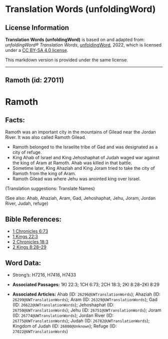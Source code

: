 # Translation Words (unfoldingWord)

## License Information

**Translation Words (unfoldingWord)** is based on and adapted from: _unfoldingWord® Translation Words_, [unfoldingWord](https://unfoldingword.org/utw), 2022, which is licensed under a [CC BY-SA 4.0 license](https://creativecommons.org/licenses/by-sa/4.0/legalcode.en).

This markdown version is provided under the same license.



--------------------------------

## Ramoth (id: 27011)

Ramoth
======

Facts:
------

Ramoth was an important city in the mountains of Gilead near the Jordan River. It was also called Ramoth Gilead.

* Ramoth belonged to the Israelite tribe of Gad and was designated as a city of refuge.
* King Ahab of Israel and King Jehoshaphat of Judah waged war against the king of Aram at Ramoth. Ahab was killed in that battle.
* Sometime later, King Ahaziah and King Joram tried to take the city of Ramoth from the king of Aram.
* Ramoth Gilead was where Jehu was anointed king over Israel.

(Translation suggestions: Translate Names)

(See also: Ahab, Ahaziah, Aram, Gad, Jehoshaphat, Jehu, Joram, Jordan River, Judah, refuge)

Bible References:
-----------------

* [1 Chronicles 6:73](https://ref.ly/1Chr6:73)
* [1 Kings 22:3](https://ref.ly/1Kgs22:3)
* [2 Chronicles 18:3](https://ref.ly/2Chr18:3)
* [2 Kings 8:28–29](https://ref.ly/2Kgs8:28-2Kgs8:29)

Word Data:
----------

* Strong’s: H7216, H7418, H7433

* **Associated Passages:** 1KI 22:3; 1CH 6:73; 2CH 18:3; 2KI 8:28–2KI 8:29
* **Associated Articles:** Ahab (ID: `26296@UWTranslationWords`); Ahaziah (ID: `26299@UWTranslationWords`); Aram (ID: `26329@UWTranslationWords`); Gad (ID: `26622@UWTranslationWords`); Jehoshaphat (ID: `26750@UWTranslationWords`); Jehu (ID: `26751@UWTranslationWords`); Joram (ID: `26774@UWTranslationWords`); Jordan River (ID: `26775@UWTranslationWords`); Judah (ID: `26782@UWTranslationWords`); Kingdom of Judah (ID: `26800@Unknown`); Refuge (ID: `27022@UWTranslationWords`)

